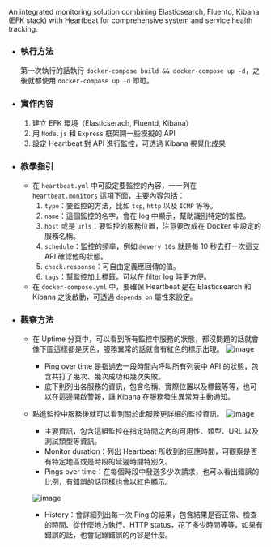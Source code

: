 An integrated monitoring solution combining Elasticsearch, Fluentd, Kibana (EFK stack) with Heartbeat for comprehensive system and service health tracking.

* ### 執行方法
    第一次執行的話執行 `docker-compose build && docker-compose up -d`，之後就都使用 `docker-compose up -d` 即可。
* ### 實作內容
    1. 建立 EFK 環境（Elasticserach, Fluentd, Kibana）
    2. 用 `Node.js` 和 `Express` 框架開一些模擬的 API
    3. 設定 Heartbeat 對 API 進行監控，可透過 Kibana 視覺化成果

* ### 教學指引
    * 在 `heartbeat.yml` 中可設定要監控的內容，一一列在 `heartbeat.monitors` 這項下面，主要內容包括：
        1. `type`：要監控的方法，比如 `tcp`, `http` 以及 `ICMP` 等等。
        2. `name`：這個監控的名字，會在 log 中顯示，幫助識別特定的監控。
        3. `host` 或是 `urls`：要監控的服務位置，注意要改成在 Docker 中設定的服務名稱。
        4. `schedule`：監控的頻率，例如 `@every 10s` 就是每 10 秒去打一次這支 API 確認他的狀態。
        5. `check.response`：可自由定義應回傳的值。
        6. `tags`：幫監控加上標籤，可以在 filter log 時更方便。
    * 在 `docker-compose.yml` 中，要確保 Heartbeat 是在 Elasticsearch 和 Kibana 之後啟動，可透過 `depends_on` 屬性來設定。
* ### 觀察方法
    * 在 Uptime 分頁中，可以看到所有監控中服務的狀態，都沒問題的話就會像下圖這樣都是灰色，服務異常的話就會有紅色的標示出現。
    ![image](https://hackmd.io/_uploads/S1gkmbLKA.png)
        * Ping over time 是指過去一段時間內呼叫所有列表中 API 的狀態，包含共打了幾次、幾次成功和幾次失敗。
        * 底下則列出各服務的資訊，包含名稱、實際位置以及標籤等等，也可以在這邊開啟警報，讓 Kibana 在服務發生異常時主動通知。
    * 點進監控中服務後就可以看到關於此服務更詳細的監控資訊。
    ![image](https://hackmd.io/_uploads/SkbRUWIFC.png)
        * 主要資訊，包含這組監控在指定時間之內的可用性、類型、URL 以及測試類型等資訊。
        * Monitor duration：列出 Heartbeat 所收到的回應時間，可觀察是否有特定地區或是時段的延遲時間特別久。
        * Pings over time：在每個時段中發送多少次請求，也可以看出錯誤的比例，有錯誤的話同樣也會以紅色顯示。

        ![image](https://hackmd.io/_uploads/S1KkwWIYA.png)
        * History：會詳細列出每一次 Ping 的結果，包含結果是否正常、檢查的時間、從什麼地方執行、HTTP status，花了多少時間等等，如果有錯誤的話，也會記錄錯誤的內容是什麼。

